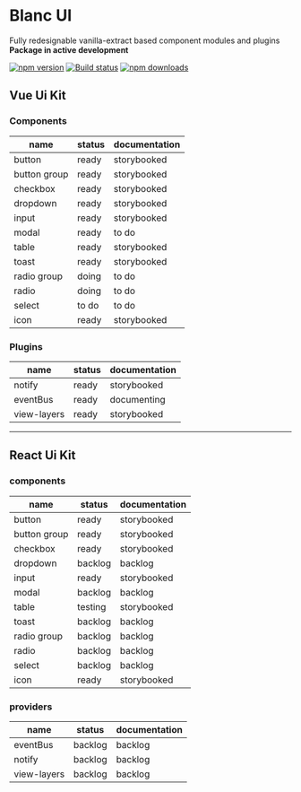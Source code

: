 # Blanc UI

Fully redesignable vanilla-extract based component modules and plugins  
**Package in active development**

[![npm version](https://img.shields.io/npm/v/blanc-ui.svg?style=flat-square)](https://www.npmjs.com/package/blanc-ui)
[![Build status](https://img.shields.io/github/actions/workflow/status/webkieth/blanc-ui/storybook.yml?branch=main&label=CI&logo=github&style=flat-square)](https://github.com/webkieth/blanc-ui/actions/workflows/storybook.yml)
[![npm downloads](https://img.shields.io/npm/dm/blanc-ui.svg?style=flat-square)](https://npm-stat.com/charts.html?package=blanc-ui)

## Vue Ui Kit
### Components

| name | status | documentation |
|---|---|---|
| button | ready | storybooked |
| button group | ready | storybooked |
| checkbox | ready | storybooked |
| dropdown | ready | storybooked |
| input | ready | storybooked |
| modal | ready | to do |
| table | ready | storybooked |
| toast | ready | storybooked |
| radio group | doing | to do |
| radio | doing | to do |
| select | to do | to do |
| icon | ready | storybooked |

### Plugins
| name | status | documentation |
|---|---|---|
| notify | ready | storybooked |
| eventBus | ready | documenting |
| view-layers | ready | storybooked |

-----------------------------------------

## React Ui Kit
### components

| name | status | documentation |
|---|---|---|
| button | ready | storybooked |
| button group | ready | storybooked |
| checkbox | ready | storybooked |
| dropdown | backlog | backlog |
| input | ready | storybooked |
| modal | backlog | backlog |
| table | testing | storybooked |
| toast | backlog | backlog |
| radio group | backlog | backlog |
| radio | backlog | backlog |
| select | backlog | backlog |
| icon | ready | storybooked |

### providers
| name | status | documentation |
|---|---|---|
| eventBus | backlog | backlog |
| notify | backlog | backlog |
| view-layers | backlog | backlog |